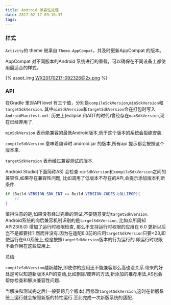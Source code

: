 ```yaml
---
title: Android 兼容性处理
date: 2017-02-17 09:16:37
tags:
---
```



### 样式

`Activity`的 theme 继承自 `Theme.AppCompat`，并及时更新AppCompat 的版本。

AppCompat 对不同版本的Android 系统进行的重载，可以确保在不同设备上都使用最适合的样式。

{% asset_img  WX20170217-092326@2x.png %}

### API
在Gradle 里对API level 有三个值，分别是`compileSdkVersion`,`minSdkVersion`和`targetSdkVersion`. 其中`minSdkVersion`和`targetSdkVersion`会在打包时写入`AndroidManifest.xml`.	历史上(eclipse 和ADT的时代)曾经存在`maxSdkVersion`,现在已经弃用了.

`minSdkVersion` 表示能兼容的最低Android版本,低于这个版本的系统会拒绝安装.

`compileSdkVersion` 意味着编译时 android.jar 的版本,所有api 提示都会按照这个版本来.

`targetSdkVersion` 表示经过兼容测试的版本.

Android Studio(下面简称AS) 会检查 `minSdkVersion`和`compileSdkVersion`之间的兼容性,如果存在兼容性问题, 比如调用了低版本不存在的API,会提示添加版本判断条件.

``` java
if (Build.VERSION.SDK_INT >= Build.VERSION_CODES.LOLLIPOP){
	//
}
```

值得注意的是,如果没有经过完善的测试,不要随意变动`targetSdkVersion`. Android系统的向后兼容机制识别的是`targetSdkVersion`, 比如众所周知 API23(6.0) 增加了运行时权限检查, 那么不支持运行时权限的应用在 6.0 更新以后岂不是都要挂? 然而并没有.因为在适配6.0前的应用`targetSdkVersion`只要<23,即使运行在6.0系统上,也是按照`targetSdkVersion`版本的行为运行的.即运行时权限不会作用在这些应用上.

总结:

`compileSdkVersion`越新越好,即使你的应用还不能兼容那么高也没关系.带来的好处是可以知道新版本API的变动,比如删除/废弃的方法,新添加的推荐用法,AS也会帮你检查和解决兼容性问题.

当解决和测试完之后(一般要跨几个版本),再修改`targetSdkVersion`,这时在新版系统上运行就会按照新版的特性运行.至此完成一次新版系统的适配.



